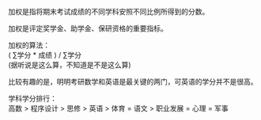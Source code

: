 加权是指将期末考试成绩的不同学科安照不同比例所得到的分数。

加权是评定奖学金、助学金、保研资格的重要指标。

加权的算法：   
( ∑学分 * 成绩 ) / ∑学分  
(据听说是这么算，不知道是不是这么算)  
  
比较有趣的是，明明考研数学和英语是最关键的两门，可英语的学分并不是很高。

学科学分排行：  
高数 > 程序设计 > 思修 > 英语 > 体育 = 语文 > 职业发展 = 心理 = 军事  

